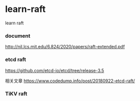 # learn-raft
learn raft

### document

http://nil.lcs.mit.edu/6.824/2020/papers/raft-extended.pdf

### etcd raft

https://github.com/etcd-io/etcd/tree/release-3.5

相关文章
https://www.codedump.info/post/20180922-etcd-raft/




### TiKV raft
